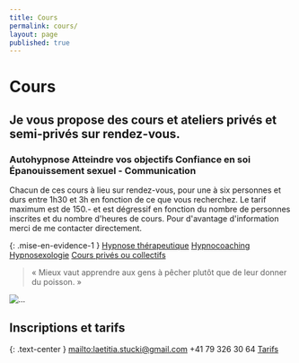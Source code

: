 ```yaml
---
title: Cours
permalink: cours/
layout: page
published: true
---
```



# Cours

## Je vous propose des cours et ateliers privés et semi-privés sur rendez-vous.

### Autohypnose <i class="fa fa-envira" aria-hidden="true"></i> Atteindre vos objectifs <i class="fa fa-envira" aria-hidden="true"></i> Confiance en soi <i class="fa fa-envira" aria-hidden="true"></i> Épanouissement sexuel - Communication
Chacun de ces cours à lieu sur rendez-vous, pour une à six personnes et durs entre 1h30 et 3h en fonction de ce que vous recherchez. Le tarif maximum est de 150.- et est dégressif en fonction du nombre de personnes inscrites et du nombre d'heures de cours.
Pour d'avantage d'information merci de me contacter directement.

{: .mise-en-evidence-1 }
[Hypnose thérapeutique](https://laetitia-stucki.ch//hypnose/)
<i class="fa fa-envira" aria-hidden="true"></i>
[Hypnocoaching](https://laetitia-stucki.ch//hypnocoaching/)
<i class="fa fa-envira" aria-hidden="true"></i>
[Hypnosexologie](http://sacree-sexualite.org/hypnosexologie/)
<i class="fa fa-envira" aria-hidden="true"></i>
[Cours privés ou collectifs](https://laetitia-stucki.ch//cours/)

<!--
![...](../images/laetitia-stucki-cours.jpg)

## Je vous propose 3 types de cours d’autohypnose

<br/>

{: .mise-en-evidence-1 }
[**Les ateliers collectifs**](/atelier-collectifs/)<small class="brun"><br/>sur inscription</small>
[**Le cours *Autohypnose* de 3 heures**](/cours-de-3h-autohypnose/)<small class="brun"><br/>sur rendez-vous</small>
[**Le cours *Autohypnose, réalisez vos rêves et atteignez vos objectifs* sur 2 jours.**](/cours-de-2-jours-autohypnose/) <small class="brun"><br/>Prochaines dates<br/>les 26 et 27 mai 2018</small>

<br/>

<hr/>




## Pourquoi suivre un cours d’autohypnose ?

Vous avez tous en vous des capacités insoupçonnables, des ressources immenses dont vous ne connaissez pas toujours l’existence ! Grâce à l’autohypnose vous allez prendre conscience de toutes vos ressources, les mettre à la portée de vos mains et apprendre à les utiliser par vous-même pour améliorer votre santé physique et psychique, pour vous permettre d’atteindre vos objectifs, qu’ils concernent votre santé, vos comportements, votre développement personnel, vos objectifs de vie, la réalisation de vos rêves et de tout ce qui vous tien profondément à cœur dans la création de votre vie.

-->

> « Mieux vaut apprendre aux gens à pêcher plutôt que de leur donner du poisson. »




![...](../images/laetitia-stucki-hypnose-007.jpg)

## Inscriptions et tarifs

{: .text-center }
<mailto:laetitia.stucki@gmail.com>
<i class="fa fa-mobile"></i> +41 79 326 30 64
[Tarifs](https://laetitia-stucki.ch//tarifs/)

